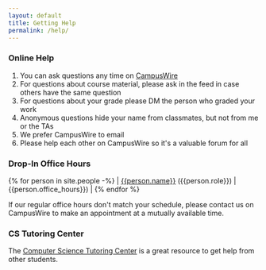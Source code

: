 ```yaml
---
layout: default
title: Getting Help
permalink: /help/
---
```


### Online Help
1. You can ask questions any time on [CampusWire](https://campuswire.com/c/G4A7B9CEF/feed)
1. For questions about course material, please ask in the feed in case
others have the same question
1. For questions about your grade please DM the person who graded your work
1. Anonymous questions hide your name from classmates, but not from me or the TAs
1. We prefer CampusWire to email
1. Please help each other on CampusWire so it's a valuable forum for all

### Drop-In Office Hours

{% for person in site.people -%}
| [{{person.name}}](mailto:{{person.email}}) ({{person.role}}) | {{person.office_hours}}) |
{% endfor %}

If our regular office hours don't match your schedule, please contact us on CampusWire to make an appointment at a mutually available time.

### CS Tutoring Center

The [Computer Science Tutoring Center](https://tutoringcenter.cs.usfca.edu/) is a great resource to get help from other students.
